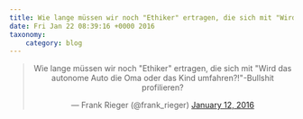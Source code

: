 ```yaml
---
title: Wie lange müssen wir noch "Ethiker" ertragen, die sich mit "Wird das autonome Auto die Oma oder das Kind umfahren?!"-Bullshit profilieren?
date: Fri Jan 22 08:39:16 +0000 2016
taxonomy:
    category: blog
---
```

<blockquote class="twitter-tweet" align="center" width="350"><p lang="de" dir="ltr">Wie lange müssen wir noch &quot;Ethiker&quot; ertragen, die sich mit &quot;Wird das autonome Auto die Oma oder das Kind umfahren?!&quot;-Bullshit profilieren?</p>&mdash; Frank Rieger (@frank_rieger) <a href="https://twitter.com/frank_rieger/status/687052439887998976">January 12, 2016</a></blockquote>

